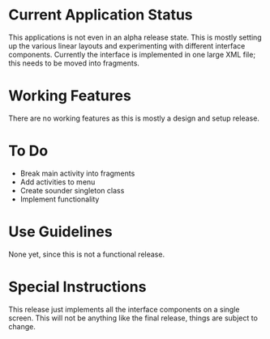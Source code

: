 # Current Application Status
This applications is not even in an alpha release state. This is mostly setting up the various linear layouts and experimenting with different interface components. Currently the interface is implemented in one large XML file; this needs to be moved into fragments.

# Working Features
There are no working features as this is mostly a design and setup release.

# To Do
 * Break main activity into fragments
 * Add activities to menu
 * Create sounder singleton class
 * Implement functionality

# Use Guidelines
None yet, since this is not a functional release.

# Special Instructions
This release just implements all the interface components on a single screen. This will not be anything like the final release, things are subject to change.
